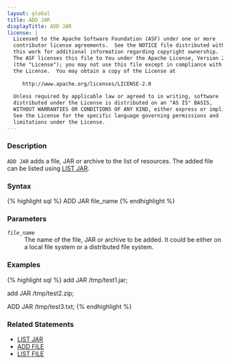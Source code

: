 ```yaml
---
layout: global
title: ADD JAR
displayTitle: ADD JAR
license: |
  Licensed to the Apache Software Foundation (ASF) under one or more
  contributor license agreements.  See the NOTICE file distributed with
  this work for additional information regarding copyright ownership.
  The ASF licenses this file to You under the Apache License, Version 2.0
  (the "License"); you may not use this file except in compliance with
  the License.  You may obtain a copy of the License at
 
     http://www.apache.org/licenses/LICENSE-2.0
 
  Unless required by applicable law or agreed to in writing, software
  distributed under the License is distributed on an "AS IS" BASIS,
  WITHOUT WARRANTIES OR CONDITIONS OF ANY KIND, either express or implied.
  See the License for the specific language governing permissions and
  limitations under the License.
---
```


### Description
`ADD JAR` adds a file, JAR or archive to the list of resources. The added file can be listed using [LIST JAR](sql-ref-syntax-aux-resource-mgmt-list-jar.html).

### Syntax
{% highlight sql %}
ADD JAR file_name
{% endhighlight %}

### Parameters
<dl>
 <dt><code><em>file_name</em></code></dt>
 <dd>The name of the file, JAR or archive to be added. It could be either on a local file system or a distributed file system.</dd>
</dl>

### Examples
{% highlight sql %}
 add JAR /tmp/test1.jar;

 add JAR /tmp/test2.zip;

 ADD JAR /tmp/test3.txt;
{% endhighlight %}

### Related Statements
 * [LIST JAR](sql-ref-syntax-aux-resource-mgmt-list-jar.html)
 * [ADD FILE](sql-ref-syntax-aux-resource-mgmt-add-file.html)
 * [LIST FILE](sql-ref-syntax-aux-resource-mgmt-list-file.html)

